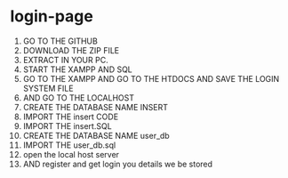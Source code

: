 # login-page
1) GO TO THE GITHUB 
2) DOWNLOAD THE ZIP FILE
3) EXTRACT IN YOUR PC.
4) START THE XAMPP AND SQL
5) GO TO THE XAMPP AND GO TO THE HTDOCS AND SAVE THE LOGIN SYSTEM FILE
6) AND GO TO THE LOCALHOST
7) CREATE THE DATABASE NAME INSERT
8) IMPORT THE insert CODE 
9) IMPORT THE insert.SQL
10) CREATE THE DATABASE NAME 	user_db
11) IMPORT THE user_db.sql
12) open the local host server 
13) AND register and get login you details we be stored
